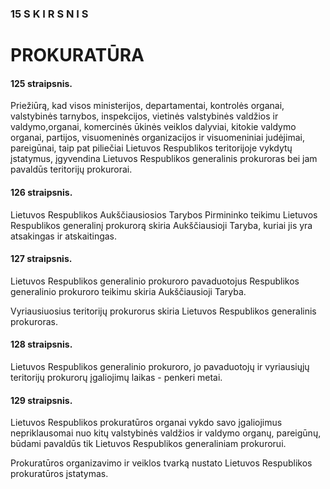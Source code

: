 ### 15 S K I R S N I S

# PROKURATŪRA

#### 125 straipsnis.

Priežiūrą, kad visos ministerijos, departamentai, kontrolės organai, valstybinės tarnybos, inspekcijos, vietinės valstybinės valdžios ir valdymo,organai, komercinės ūkinės veiklos dalyviai, kitokie valdymo organai, partijos, visuomeninės organizacijos ir visuomeniniai judėjimai, pareigūnai, taip pat piliečiai Lietuvos Respublikos teritorijoje vykdytų įstatymus, įgyvendina Lietuvos Respublikos generalinis prokuroras bei jam pavaldūs teritorijų prokurorai.

#### 126 straipsnis.

Lietuvos Respublikos Aukščiausiosios Tarybos Pirmininko teikimu Lietuvos Respublikos generalinį prokurorą skiria Aukščiausioji Taryba, kuriai jis yra atsakingas ir atskaitingas.

#### 127 straipsnis.

Lietuvos Respublikos generalinio prokuroro pavaduotojus Respublikos generalinio prokuroro teikimu skiria Aukščiausioji Taryba.

Vyriausiuosius teritorijų prokurorus skiria Lietuvos Respublikos generalinis prokuroras.

#### 128 straipsnis.

Lietuvos Respublikos generalinio prokuroro, jo pavaduotojų ir vyriausiųjų teritorijų prokurorų įgaliojimų laikas - penkeri metai.

#### 129 straipsnis.

Lietuvos Respublikos prokuratūros organai vykdo savo įgaliojimus nepriklausomai nuo kitų valstybinės valdžios ir valdymo organų, pareigūnų, būdami pavaldūs tik Lietuvos Respublikos generaliniam prokurorui.

Prokuratūros organizavimo ir veiklos tvarką nustato Lietuvos Respublikos prokuratūros įstatymas.
